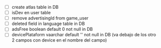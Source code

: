  - [ ] create atlas table in DB
 - [ ] isDev en user table
 - [ ] remove advertisingId from game_user
 - [ ] deleted field in language table in DB
 - [ ] adsFree boolean default 0 not null in DB
 - [ ] devicePlataform vaarchar default '' not null in DB (va debajo de los otro 2 campos con device en el nombre del campo)